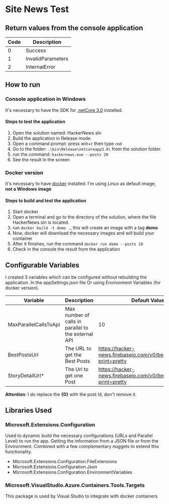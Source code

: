 # Site News Test

## Return values from the console application

| Code | Description       |
| ---- | ----------------- |
| 0    | Success           |
| 1    | InvalidParameters |
| 2    | InternalError     |

## How to run

### Console application in Windows

It's necessary to have the SDK for [.netCore 3.0](https://dotnet.microsoft.com/download/dotnet-core/3.0) installed.

#### Steps to test the application

1. Open the solution named: HackerNews.sln
2. Build the application in Release mode
3. Open a command prompt: press win+r then type ```cmd```
4. Go to the folder: ```.\bin\Release\netcoreapp3.0\``` from the solution folder.
5. run the command: ```hackernews.exe --posts 20```
6. See the result in the screen

### Docker version

It's necessary to have [docker](https://docs.docker.com/install/) installed. I'm using Linux as default image, **not a Windows image**

#### Steps to build and test the application

1. Start docker
2. Open a terminal and go to the directory of the solution, where the file HackerNews.sln is located.
3. run ```docker build -t demo .```, this will create an image with a tag **demo**
4. Now, docker will download the necessary images and will build your container
5. After it finishes, run the command ```docker run demo --posts 10```
6. Check in the console the result from the application

## Configurable Variables

I created 3 variables which can be configured without rebuilding the application. In the appSettings.json file Or using Environment Variables (for docker version).

| Variable              | Description                                         | Default Value                                                       |
| --------------------- | --------------------------------------------------- | ------------------------------------------------------------------- |
| MaxParallelCallsToApi | Max number of calls in parallel to the external API | 10                                                                  |
| BestPostsUrl          | The URL to get the Best Posts                       | https://hacker-news.firebaseio.com/v0/beststories.json?print=pretty |
| StoryDetailUrl*       | The Url to get one Post                             | https://hacker-news.firebaseio.com/v0/item/{0}.json?print=pretty    |

**Attention**:  I do replace the **{0}** with the post Id, don't remove it.

## Libraries Used

### Microsoft.Extensions.Configuration

Used to dynamic build the necessary configurations (URLs and Parallel Level) to run the app. Getting the information from a JSON file or from the Environment. Combined with a few complementary nuggets to extend this functionality.

* Microsoft.Extensions.Configuration.FileExtensions
* Microsoft.Extensions.Configuration.Json
* Microsoft.Extensions.Configuration.EnvironmentVariables

### Microsoft.VisualStudio.Azure.Containers.Tools.Targets

This package is used by Visual Studio to integrate with docker containers
